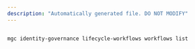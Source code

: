 ```yaml
---
description: "Automatically generated file. DO NOT MODIFY"
---
```


```bash

mgc identity-governance lifecycle-workflows workflows list

```